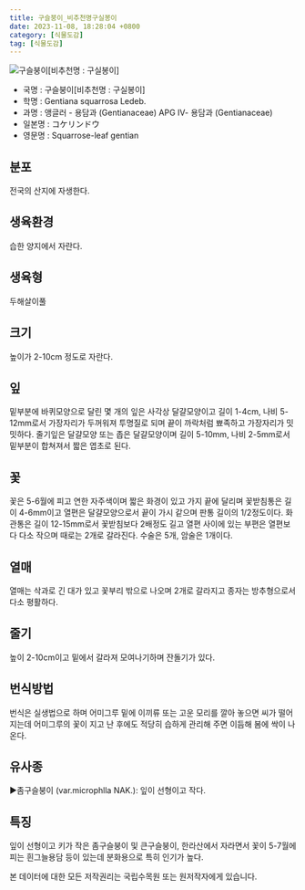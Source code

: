 ```yaml
---
title: 구슬붕이_비추천명구실봉이
date: 2023-11-08, 18:28:04 +0800
category: [식물도감]
tag: [식물도감]
---
```




![구슬붕이[비추천명 : 구실봉이]](http://www.nature.go.kr/fileUpload/plants/basic/Gentianaceae/Gentiana/7675/1_th2.JPG)
- 국명 : 구슬붕이[비추천명 : 구실봉이]
- 학명 : Gentiana squarrosa Ledeb.
- 과명 : 앵글러 - 용담과 (Gentianaceae) APG Ⅳ- 용담과 (Gentianaceae)
- 일본명 : コケリンドウ
- 영문명 : Squarrose-leaf gentian


## 분포
전국의 산지에 자생한다.
## 생육환경
습한 양지에서 자란다.
## 생육형
두해살이풀
## 크기
높이가 2-10cm 정도로 자란다.
## 잎
밑부분에 바퀴모양으로 달린 몇 개의 잎은 사각상 달걀모양이고 길이 1-4cm, 나비 5-12mm로서 가장자리가 두꺼워져 투명질로 되며 끝이 까락처럼 뾰족하고 가장자리가 밋밋하다. 줄기잎은 달걀모양 또는 좁은 달걀모양이며 길이 5-10mm, 나비 2-5mm로서 밑부분이 합쳐져서 짧은 엽초로 된다.
## 꽃
꽃은 5-6월에 피고 연한 자주색이며 짧은 화경이 있고 가지 끝에 달리며 꽃받침통은 길이 4-6mm이고 열편은 달걀모양으로서 끝이 가시 같으며 판통 길이의 1/2정도이다. 화관통은 길이 12-15mm로서 꽃받침보다 2배정도 길고 열편 사이에 있는 부편은 열편보다 다소 작으며 때로는 2개로 갈라진다. 수술은 5개, 암술은 1개이다.
## 열매
열매는 삭과로 긴 대가 있고 꽃부리 밖으로 나오며 2개로 갈라지고 종자는 방추형으로서 다소 평활하다.
## 줄기
높이 2-10cm이고 밑에서 갈라져 모여나기하며 잔돌기가 있다.
## 번식방법
번식은 실생법으로 하며 어미그루 밑에 이끼류 또는 고운 모리를 깔아 놓으면 씨가 떨어지는데 어미그루의 꽃이 지고 난 후에도 적당히 습하게 관리해 주면 이듬해 봄에 싹이 나온다.
## 유사종
▶좀구슬붕이 (var.microphlla NAK.): 잎이 선형이고 작다.
## 특징
잎이 선형이고 키가 작은 좀구슬붕이 및 큰구슬붕이, 한라산에서 자라면서 꽃이 5-7월에 피는 흰그늘용담 등이 있는데 분화용으로 특히 인기가 높다.






본 데이터에 대한 모든 저작권리는 국립수목원 또는 원저작자에게 있습니다.
